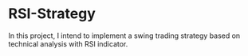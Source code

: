 # RSI-Strategy
In this project, I intend to implement a swing trading strategy based on technical analysis with RSI indicator.
